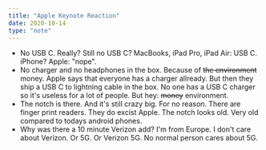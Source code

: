 ```yaml
---
title: "Apple Keynote Reaction"
date: 2020-10-14
type: "note"
---
```


- No USB C. Really? Still no USB C? MacBooks, iPad Pro, iPad Air: USB C. iPhone? Apple: "nope".
- No charger and no headphones in the box. Because of ~~the environment~~ money. Apple says that everyone has a charger allready. But then they ship a USB C to lightning cable in the box. No one has a USB C charger so it's useless for a lot of people. But hey: ~~money~~ environment.  
- The notch is there. And it's still crazy big. For no reason. There are finger print readers. They do excist Apple. The notch looks old. Very old compared to todays android phones.
- Why was there a 10 minute Verizon add? I'm from Europe. I don't care about Verizon. Or 5G. Or Verizon 5G. No normal person cares about 5G.
